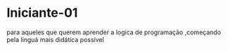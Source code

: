 # Iniciante-01
para aqueles que querem aprender a logica de programação ,começando pela linguá mais didática possível 
